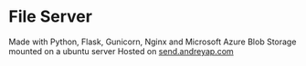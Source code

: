 
# File Server 

Made with Python, Flask, Gunicorn, Nginx and Microsoft Azure Blob Storage mounted on a ubuntu server
Hosted on [send.andreyap.com](https://send.andreyap.com)
